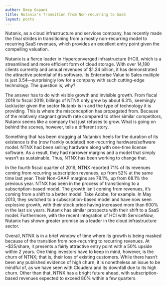 ```yaml
---
author: Deep Gopani
title: Nutanix's Transition from Non-recurring to SaaS
layout: posts
---  
```

Nutanix, as a cloud infrastructure and services company, has recently made the final strides in transitioning from a mostly non-recurring model to recurring SaaS revenues, which provides an excellent entry point given the compelling valuation. 

Nutanix is a fierce leader in Hyperconverged Infrastructure (HCI), which is a streamlined and more efficient form of cloud storage. With over 14,180 clients currently and annual revenues of $1.24 billion, it has demonstrated the attractive potential of its software. Its Enterprise Value to Sales multiple is just 3.54—surprisingly low for a company with such cutting-edge technology. The question is, why?

The answer has to do with visible growth and invisible growth. From fiscal 2018 to fiscal 2019, billings of NTNX only grew by about 6.3%, seemingly lackluster given the sector Nutanix is in and the type of technology it is providing. This is where the misconception has propagated from. Because of the relatively stagnant growth rate compared to other similar competitors, Nutanix seems like a company that just refuses to grow. What is going on behind the scenes, however, tells a different story.

Something that has been dragging at Nutanix’s heels for the duration of its existence is the (now frankly outdated) non-recurring hardware/software model. NTNX had been selling hardware along with one-time license software. As a result, they had narrower margins and a model that simply wasn’t as sustainable. Thus, NTNX has been working to change that. 

In the fourth fiscal quarter of 2019, NTNX reported 71% of its revenues coming from recurring subscription revenues, up from 52% at the same time last year. Their Non-GAAP margins are 78.1%, up from 68.1% the previous year. NTNX has been in the process of transitioning to a subscription-based model. The growth isn’t coming from revenues, it’s coming from a shift to a better model! Take Adobe, for example. In May 2013, they switched to a subscription-based model and have now seen explosive growth, with their stock price having increased more than 600% in the last six years. Nutanix has similar prospects with their shift to a SaaS model. Furthermore, with the recent integration of HCI with ServiceNow, Nutanix has shown greater promise as a leader in the cloud infrastructure sector.

Overall, NTNX is in a brief window of time where its growth is being masked because of the transition from non-recurring to recurring revenues. At ~$25/share, it presents a fairly attractive entry point with a 50% upside within 2 years. One thing investors have to keep in mind, however, is the churn of NTNX; that is, their loss of existing customers. While there hasn’t been any published evidence of high churn, it is nonetheless an issue to be mindful of, as we have seen with Cloudera and its downfall due to its high churn. Other than that, NTNX has a bright future ahead, with subscription-based revenues expected to exceed 80% within a few quarters.
